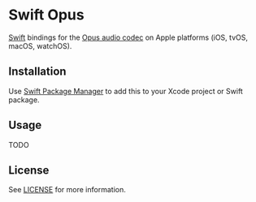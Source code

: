 # Swift Opus

[Swift](https://swift.org/) bindings for the [Opus audio codec](https://opus-codec.org/) on Apple platforms (iOS, tvOS, macOS, watchOS).

## Installation

Use [Swift Package Manager](https://swift.org/package-manager/) to add this to your Xcode project or Swift package.

## Usage

TODO

## License

See [LICENSE](LICENSE) for more information.
